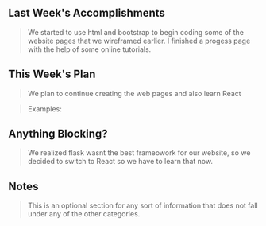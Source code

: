 ## Last Week's Accomplishments

> We started to use html and bootstrap to begin coding some of the website pages that we wireframed earlier. I finished a progess page with the help of
some online tutorials.


## This Week's Plan

> We plan to continue creating the web pages and also learn React

> Examples: 

## Anything Blocking?

> We realized flask wasnt the best frameowork for our website, so we decided to switch to React so we have to learn that now.

## Notes

> This is an optional section for any sort of information that does not fall under any of the other categories.
